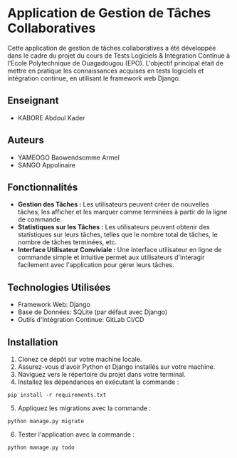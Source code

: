 # Application de Gestion de Tâches Collaboratives

Cette application de gestion de tâches collaboratives a été développée dans le cadre du projet du cours de Tests Logiciels & Intégration Continue à l'Ecole Polytechnique de Ouagadougou (EPO). L'objectif principal était de mettre en pratique les connaissances acquises en tests logiciels et intégration continue, en utilisant le framework web Django.

## Enseignant
- KABORE Abdoul Kader

## Auteurs
- YAMEOGO Baowendsomme Armel
- SANGO Appolinaire


## Fonctionnalités

- **Gestion des Tâches :** Les utilisateurs peuvent créer de nouvelles tâches, les afficher et les marquer comme terminées à partir de la ligne de commande.
- **Statistiques sur les Tâches :** Les utilisateurs peuvent obtenir des statistiques sur leurs tâches, telles que le nombre total de tâches, le nombre de tâches terminées, etc.
- **Interface Utilisateur Conviviale :** Une interface utilisateur en ligne de commande simple et intuitive permet aux utilisateurs d'interagir facilement avec l'application pour gérer leurs tâches.


## Technologies Utilisées

- Framework Web: Django
- Base de Données: SQLite (par défaut avec Django)
- Outils d'Intégration Continue: GitLab CI/CD

## Installation

1. Clonez ce dépôt sur votre machine locale.
2. Assurez-vous d'avoir Python et Django installés sur votre machine.
3. Naviguez vers le répertoire du projet dans votre terminal.
4. Installez les dépendances en exécutant la commande :
```
pip install -r requirements.txt
```
5. Appliquez les migrations avec la commande :
```
python manage.py migrate
```
6. Tester l'application avec la commande :
```
python manage.py todo
```
